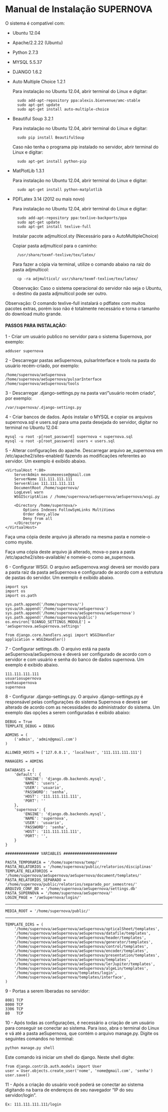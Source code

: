 ﻿# Manual de Instalação SUPERNOVA

O sistema é compatível com:
 
- Ubuntu 12.04
- Apache/2.2.22 (Ubuntu)
- Python 2.7.3
- MYSQL 5.5.37
- DJANGO 1.6.2
- Auto Multiple Choice 1.2.1
    
    Para instalação no Ubuntu 12.04, abrir terminal do Linux e digitar:
    
        sudo add-apt-repository ppa:alexis.bienvenue/amc-stable
        sudo apt-get update
        sudo apt-get install auto-multiple-choice

- Beautiful Soup 3.2.1
    
    Para instalação no Ubuntu 12.04, abrir terminal do Linux e digitar:

        sudo pip install BeautifulSoup
    
    Caso não tenha o programa pip instalado no servidor, abrir terminal do Linux e digitar:

        sudo apt-get install python-pip

- MatPlotLib 1.3.1
    
    Para instalação no Ubuntu 12.04, abrir terminal do Linux e digitar:

        sudo apt-get install python-matplotlib

- PDFLatex 3.14 (2012 ou mais novo)
    
    Para instalação no Ubuntu 12.04, abrir terminal do Linux e digitar:

        sudo add-apt-repository ppa:texlive-backports/ppa       
        sudo apt-get update
        sudo apt-get install texlive-full

    Instalar pacote adjmulticol.sty (Necessário para o AutoMultipleChoice)
    
    Copiar pasta adjmulticol para o caminho:

        /usr/share/texmf-texlive/tex/latex/
        
    Para fazer a cópia via terminal, utilize o comando abaixo na raiz do pasta adjmulticol:

        cp -ra adjmulticol/ usr/share/texmf-texlive/tex/latex/

  Observação: Caso o sistema operacional do servidor não seja o Ubuntu, o destino da pasta adjmulticol pode ser outro.

 Observação: O comando texlive-full instalará o pdflatex com muitos pacotes extras, porém isso não é totalmente necessário e torna o tamanho do download muito grande.
    
#### PASSOS PARA INSTALAÇÃO:

1 - Criar um usuário publico no servidor para o sistema Supernova, por exemplo:

    adduser supernova
2 - Descarregar pastas aeSupernova, pulsarInterface e tools na pasta do usuário recém-criado, por exemplo:

    /home/supernova/aeSupernova
    /home/supernova/aeSupernova/pulsarInterface
    /home/supernova/aeSupernova/tools
3 - Descarregar .django-settings.py na pasta var/”usuário recém criado”, por exemplo:

    /var/supernova/.django-settings.py
4 - Criar bancos de dados. Após instalar o MYSQL e copiar os arquivos supernova.sql e users.sql para uma pasta  desejada do servidor, digitar no terminal no Ubuntu 12.04:

    mysql -u root -p[root_password] supernova < supernova.sql
    mysql -u root -p[root_password] users < users.sql
5 - Alterar configurações do apache. Descarregar arquivo ae_supernova em /etc/apache2/sites-enabled/ fazendo as modificações referentes ao servidor. Um exemplo é exibido abaixo.

    <VirtualHost *:80>
        ServerAdmin meunomeeesse@gmail.com
        ServerName 111.111.111.111
        ServerAlias 111.111.111.111
        DocumentRoot /home/supernova/
        LogLevel warn
        WSGIScriptAlias / /home/supernova/aeSupernova/aeSupernova/wsgi.py

        <Directory /home/supernova/>
            Options Indexes FollowSymLinks MultiViews
            Order deny,allow
            Deny from all
        </Directory>
    </VirtualHost>
Faça uma cópia deste arquivo já alterado na mesma pasta e nomeie-o como     mysite.

Faça uma cópia deste arquivo já alterado, mova-o para a pasta   /etc/apache2/sites-available/ e nomeie-o como ae_supernova.

6 - Configurar WSGI. O arquivo aeSupernova.wsgi deverá ser movido para a pasta raiz da pasta aeSupernova e configurado de acordo com a estrutura de pastas do servidor. Um exemplo é exibido abaixo.

    import sys
    import os
    import os.path

    sys.path.append('/home/supernova/')
    sys.path.append('/home/supernova/aeSupernova')
    sys.path.append('/home/supernova/aeSupernova/aeSupernova')
    sys.path.append('/home/supernova/public')
    os.environ['DJANGO_SETTINGS_MODULE'] = 'aeSupernova.aeSupernova.settings'

    from django.core.handlers.wsgi import WSGIHandler
    application = WSGIHandler()

7 - Configurar settings.db. O arquivo está na pasta aeSupernova/aeSupernova e deverá ser configurado de     acordo com o servidor e com usuário e senha do banco de dados supernova. Um exemplo é exibido abaixo.

    111.111.111.111
    usuariosupernova
    senhasupernova
    supernova
8 - Configurar .django-settings.py. O arquivo .django-settings.py é responsável pelas configurações do sistema Supernova e deverá ser alterado de acordo com as necessidades do administrador do sistema.
Um exemplo das opções a serem configuradas é exibido abaixo:

    DEBUG = True
    TEMPLATE_DEBUG = DEBUG

    ADMINS = (
        ('admin', 'admin@gmail.com')
    )

    ALLOWED_HOSTS = ['127.0.0.1', 'localhost', '111.111.111.111']

    MANAGERS = ADMINS

    DATABASES = {
        'default': {
            'ENGINE': 'django.db.backends.mysql',
            'NAME': 'users',
            'USER': 'usuario',          
            'PASSWORD': 'senha',     
            'HOST': '111.111.111.111',   
            'PORT': ''                    
        },
        'supernova': {
            'ENGINE': 'django.db.backends.mysql',
            'NAME': 'supernova',                     
            'USER': 'usuario',                      
            'PASSWORD': 'senha',                  
            'HOST': '111.111.111.111',           
            'PORT': '',                     
        }
    }

    ############### VARIABLES ########################

    PASTA_TEMPORARIA = '/home/supernova/temp/'
    PASTA_RELATORIOS = '/home/supernova/public/relatorios/disciplinas'
    TEMPLATE_RELATORIOS = '/home/supernova/aeSupernova/aeSupernova/document/templates/'
    PASTA_RELATORIOS_SEPARADO = '/home/supernova/public/relatorios/separado_por_semestres/'
    ARQUIVO_CONF_BD = '/home/supernova/aeSupernova/settings.db'
    PASTA_SUPERNOVA = '/home/supernova/aeSupernova/'
    LOGIN_PAGE = '/aeSupernova/login/'
--------------
    MEDIA_ROOT = '/home/supernova/public/'
----------
    TEMPLATE_DIRS = (
        '/home/supernova/aeSupernova/aeSupernova/opticalSheet/templates',
        '/home/supernova/aeSupernova/aeSupernova/datafile/templates',
        '/home/supernova/aeSupernova/aeSupernova/header/templates',
        '/home/supernova/aeSupernova/aeSupernova/generator/templates',
        '/home/supernova/aeSupernova/aeSupernova/control/templates',
        '/home/supernova/aeSupernova/aeSupernova/encoder/templates',
        '/home/supernova/aeSupernova/aeSupernova/presentation/templates',
        '/home/supernova/aeSupernova/aeSupernova/templates',
        '/home/supernova/aeSupernova/aeSupernova/lerJupiter/templates',
        '/home/supernova/aeSupernova/aeSupernova/algeLin/templates',
        '/home/supernova/aeSupernova/templates/login',
        '/home/supernova/aeSupernova/templates/interface',
    )

9 - Portas a serem liberadas no servidor:

    8081 TCP
    8000 TCP
    3306 TCP
    80   TCP


10 - Após todas as configurações, é necessário a criação de um usuário para conseguir se conectar ao sistema. Para isso, abra o terminal do Linux e vá até a pasta aeSupernova, que contém o arquivo manage.py. Digite os seguintes comandos no terminal:

    python manage.py shell

Este comando irá iniciar um shell do django. Neste shell digite:

    from django.contrib.auth.models import User
    user = User.objects.create_user('nome', 'nome@gmail.com', 'senha')
    user.save()

11 - Após a criação do usuário você poderá se conectar ao sistema digitando na barra de endereços de seu navegador “IP do seu servidor/login”. 

    Ex: 111.111.111.111/login 
